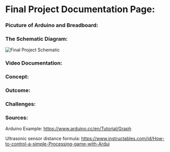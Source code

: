 # Final Project Documentation Page:

### Picuture of Arduino and Breadboard:

### The Schematic Diagram:

![Final Project Schematic](https://user-images.githubusercontent.com/60816393/85453630-23094080-b5ad-11ea-8ab2-d9733716a191.jpeg)

### Video Documentation:

### Concept:

### Outcome:

### Challenges:

### Sources:
Arduino Example: 
https://www.arduino.cc/en/Tutorial/Graph

Ultrasonic sensor distance formula:
https://www.instructables.com/id/How-to-control-a-simple-Processing-game-with-Ardui
